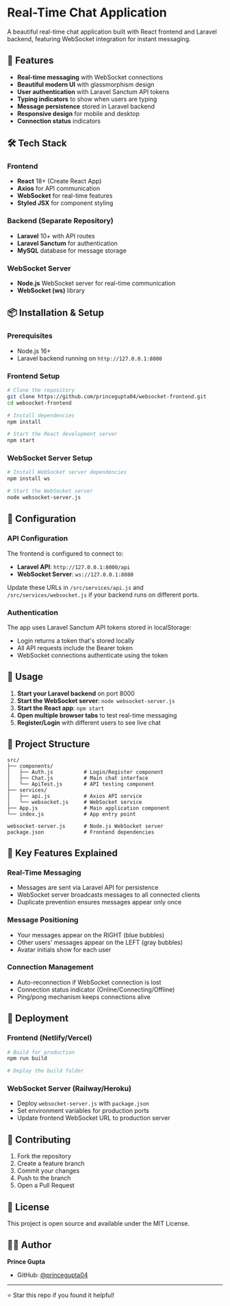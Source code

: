 # Real-Time Chat Application

A beautiful real-time chat application built with React frontend and Laravel backend, featuring WebSocket integration for instant messaging.

## 🚀 Features

- **Real-time messaging** with WebSocket connections
- **Beautiful modern UI** with glassmorphism design
- **User authentication** with Laravel Sanctum API tokens
- **Typing indicators** to show when users are typing
- **Message persistence** stored in Laravel backend
- **Responsive design** for mobile and desktop
- **Connection status** indicators

## 🛠️ Tech Stack

### Frontend
- **React** 18+ (Create React App)
- **Axios** for API communication
- **WebSocket** for real-time features
- **Styled JSX** for component styling

### Backend (Separate Repository)
- **Laravel** 10+ with API routes
- **Laravel Sanctum** for authentication
- **MySQL** database for message storage

### WebSocket Server
- **Node.js** WebSocket server for real-time communication
- **WebSocket (ws)** library

## 📦 Installation & Setup

### Prerequisites
- Node.js 16+ 
- Laravel backend running on `http://127.0.0.1:8000`

### Frontend Setup
```bash
# Clone the repository
git clone https://github.com/princegupta04/websocket-frontend.git
cd websocket-frontend

# Install dependencies
npm install

# Start the React development server
npm start
```

### WebSocket Server Setup
```bash
# Install WebSocket server dependencies
npm install ws

# Start the WebSocket server
node websocket-server.js
```

## 🔧 Configuration

### API Configuration
The frontend is configured to connect to:
- **Laravel API**: `http://127.0.0.1:8000/api`
- **WebSocket Server**: `ws://127.0.0.1:8080`

Update these URLs in `/src/services/api.js` and `/src/services/websocket.js` if your backend runs on different ports.

### Authentication
The app uses Laravel Sanctum API tokens stored in localStorage:
- Login returns a token that's stored locally
- All API requests include the Bearer token
- WebSocket connections authenticate using the token

## 🎯 Usage

1. **Start your Laravel backend** on port 8000
2. **Start the WebSocket server**: `node websocket-server.js`
3. **Start the React app**: `npm start`
4. **Open multiple browser tabs** to test real-time messaging
5. **Register/Login** with different users to see live chat

## 📁 Project Structure

```
src/
├── components/
│   ├── Auth.js          # Login/Register component
│   ├── Chat.js          # Main chat interface
│   └── ApiTest.js       # API testing component
├── services/
│   ├── api.js           # Axios API service
│   └── websocket.js     # WebSocket service
├── App.js               # Main application component
└── index.js             # App entry point

websocket-server.js      # Node.js WebSocket server
package.json             # Frontend dependencies
```

## 🌟 Key Features Explained

### Real-Time Messaging
- Messages are sent via Laravel API for persistence
- WebSocket server broadcasts messages to all connected clients
- Duplicate prevention ensures messages appear only once

### Message Positioning
- Your messages appear on the RIGHT (blue bubbles)
- Other users' messages appear on the LEFT (gray bubbles)
- Avatar initials show for each user

### Connection Management
- Auto-reconnection if WebSocket connection is lost
- Connection status indicator (Online/Connecting/Offline)
- Ping/pong mechanism keeps connections alive

## 🚀 Deployment

### Frontend (Netlify/Vercel)
```bash
# Build for production
npm run build

# Deploy the build folder
```

### WebSocket Server (Railway/Heroku)
- Deploy `websocket-server.js` with `package.json`
- Set environment variables for production ports
- Update frontend WebSocket URL to production server

## 🤝 Contributing

1. Fork the repository
2. Create a feature branch
3. Commit your changes
4. Push to the branch
5. Open a Pull Request

## 📝 License

This project is open source and available under the MIT License.

## 👨‍💻 Author

**Prince Gupta**
- GitHub: [@princegupta04](https://github.com/princegupta04)

---

⭐ Star this repo if you found it helpful!

